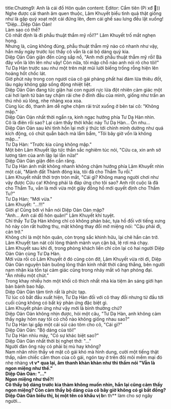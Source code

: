 title:Chương9: Anh là cái đồ Hôn quân
content:
Editor: Cẩm tiên (Pi xđ ))<br>Nghe được cái thanh âm quen thuộc, Lâm Khuyết biểu tình quả thật giống như là gặp quỷ xoạt một cái đứng lên, đem cái ghế sau lưng đều lật xuống!<br>“Diệp…Diệp Oản Oản!<br>Làm sao có thể?<br>Cô nhất định là đi phẫu thuật thẩm mỹ rồi!?" Lâm Khuyết trố mắt nghẹn họng.<br>Nhưng là, cũng không đúng, phẫu thuật thẫm mỹ nào có nhanh như vậy, hắn mấy ngày trước lúc thấy cô vẫn là cái bộ dáng quỷ kia.<br>Diệp Oản Oản giận đến cũng sắp nổ, "Anh mới phẫu thuật thẫm mỹ rồi! Bà đây vốn là lớn lên như vậy! Còn nữa, tôi mập chỗ nào anh nói rõ cho tôi!"<br>Tư Dạ Hàn trước sau như một trên mặt mũi lười biếng trống rỗng hiện lên hoảng hốt chốc lát.<br>Giờ phút này trong con ngươi của cô gái phảng phất hai đám lửa thiêu đốt, lâu ngày không gặp sống động nhiệt liệt.<br>Diệp Oản Oản đang tức giận hai con ngươi rực lửa đột nhiên cảm giác một cái hơi lạnh từ bàn tay chậm rãi che ở đỉnh đầu của mình, giống như trấn an thú nhỏ xù lông, nhẹ nhàng xoa xoa.<br>Cùng lúc đó, thanh âm dễ nghe chậm rãi trút xuống ở bên tai cô: "Không mập."<br>Diệp Oản Oản nhất thời ngẩn ra, kinh ngạc hướng phía Tư Dạ Hàn nhìn.<br>Cô là điên rồi sao? Lại cảm thấy thời khắc này Tư Dạ Hàn... Ôn nhu...<br>Diệp Oản Oản sau khi tỉnh hồn lại mới ý thức tới chính mình dường như quá kích động, có chút quẫn bách mà lẩm bẩm, "Tôi bây giờ vốn là không mập..."<br>Tư Dạ Hàn: "Trước kia cũng không mập."<br>Một bên Lâm Khuyết lập tức thần sắc nghiêm túc nói, "Cửu ca, xin anh sờ lương tâm của anh lặp lại lần nữa!"<br>Diệp Oản Oản giận đến cắn răng.<br>Tư Dạ Hàn ánh mắt không nhanh không chậm hướng phía Lâm Khuyết nhìn một cái, "Mảnh đất Thành đông kia, tôi đã cho Thẩm Tu rồi."<br>Lâm Khuyết nhất thời trợn tròn mắt, "Cái gì? Không mang người chơi như vậy được Cửu ca! Không phải là đáp ứng cho tôi sao? Anh rốt cuộc là đã cho Thẩm Tu, vẫn là mới vừa một giây đồng hồ mới quyết định cho Thẩm Tu?"<br>Tư Dạ Hàn: "Mới vừa."<br>Lâm Khuyết: "...!!!"<br>Giời ạ! Cũng bởi vì hắn nói Diệp Oản Oản mập?<br>"Anh... Anh cái đồ hôn quân!" Lâm Khuyết khí tuyệt.<br>Chỉ thấy Tư Dạ Hàn không chỉ có không phản bác, tựa hồ đối với tiếng xưng hô này còn rất hưởng thụ, mặt không thay đổi mở miệng nói: "Cậu phải đi, cản trở."<br>Không chỉ là một hôn quân, còn trọng sắc khinh hữu, lại chê hắn cản trở.<br>Lâm Khuyết tan nát cõi lòng thành mảnh vụn cặn bã, lệ rơi mà chạy.<br>Lâm Khuyết sau khi đi, trong phòng khách liền chỉ còn lại có hai người Diệp Oản Oản cùng Tư Dạ Hàn.<br>Mới vừa rồi có Lâm Khuyết ở đó cũng còn đỡ, Lâm Khuyết vừa rời đi, Diệp Oản Oản nguyên bản buông lỏng thần kinh nhất thời căng thẳng, bên người nam nhân kia tồn tại cảm giác cũng trong nháy mắt vô hạn phóng đại.<br>"Ăn nhiều một chút."<br>Trong khay nhiều hơn một khối cô thích nhất nhà kia tiệm ăn sáng giới hạn bản bánh bao hấp.<br>Diệp Oản Oản tâm tình rất là phức tạp.<br>Từ lúc cô bắt đầu xuất hiện, Tư Dạ Hàn đối với cô thay đổi nhưng từ đầu tới cuối cũng không có bất kỳ phản ứng đặc biệt gì.<br>Lâm Khuyết phản ứng như vậy mới là bình thường chứ?<br>Diệp Oản Oản không nhịn được, hỏi một câu, "Tư Dạ Hàn, anh không cảm thấy ngày hôm nay tôi có chỗ nào không giống nhau sao?"<br>Tư Dạ Hàn lại gắp một cái sủi cảo tôm cho cô, "Cái gì?"<br>Diệp Oản Oản: "Bộ dáng của tôi!"<br>Tư Dạ Hàn nhíu mày, "Có sự khác biệt sao?"<br>Diệp Oản Oản nhất thời bị nghẹt thở: "..."<br>Người đàn ông này có phải bị mù hay không?<br>Nam nhân nhìn thấy vẻ mặt cô gái khó mà hình dung, cười một tiếng thật thấp, nắm chiếc cằm thon của cô gái, ngón tay ở trên đôi môi mềm mại đó nhẹ nhàng v**t v* qua lại, âm thanh khàn khàn như thì thầm nói "Vẫn là ngon miệng như thế."<br>Diệp Oản Oản: "..."<br>Ngon miệng như thế?!<br>Cô thấy bộ dáng trước kia thảm không muốn nhìn, hắn lại cũng cảm thấy ngon miệng? Còn cảm thấy bộ dáng của cô bây giờ không có gì bất đồng?<br>Diệp Oản Oản biểu thị, bị một tên có khẩu vị b**n th** làm cho sợ ngây người…